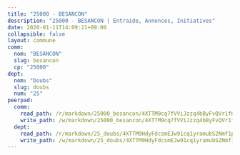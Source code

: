 ```yaml
---
title: "25000 - BESANCON"
description: "25000 - BESANCON | Entraide, Annonces, Initiatives"
date: 2020-01-11T14:09:21+09:00
collapsible: false
layout: commune
comm:
  nom: "BESANCON"
  slug: besancon
  cp: "25000"
dept:
  nom: "Doubs"
  slug: doubs
  num: "25"
peerpad:
  comm:
    read_path: /r/markdown/25000_besancon/4XTTM9cq7fVViJzzq4bByFvQVr1fKcGDPt7KPNMxfvZ3jYV7P
    write_path: /w/markdown/25000_besancon/4XTTM9cq7fVViJzzq4bByFvQVr1fKcGDPt7KPNMxfvZ3jYV7P-K3TgUyPtsxmPYY2U7j7CEEZ8g47jSY8aPfptqdpjqV7tnxbxjMFRrKqJaRcyN5oWvYSx9JYTSMcLc7yQ1SD24st9WsrgfaL53bMYouHWg5BCGSdTsRVDJMyu1aQi2tqd3bzt8RSh
  dept:
    read_path: /r/markdown/25_doubs/4XTTM9HdyFdcsmEJw91cq1yramubS2Nmf1ps2s84xcMxY74Zv
    write_path: /w/markdown/25_doubs/4XTTM9HdyFdcsmEJw91cq1yramubS2Nmf1ps2s84xcMxY74Zv-K3TgURza6A4QY75MscA2g52nUX9tjMQaHW9mgBSgyRKNNp3M6gkaXA9iDDtpbSx22mTSZbQLYS1izbwsznz8e9u5BERCmGKxZ379xV2nAaDe1bGyxrjytc7G1EcbGtknRFYQ1Lxp
---
```


